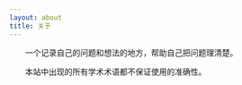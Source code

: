 ```yaml
---
layout: about
title: 关于
---
```


&emsp;&emsp;一个记录自己的问题和想法的地方，帮助自己把问题理清楚。

&emsp;&emsp;本站中出现的所有学术术语都不保证使用的准确性。
